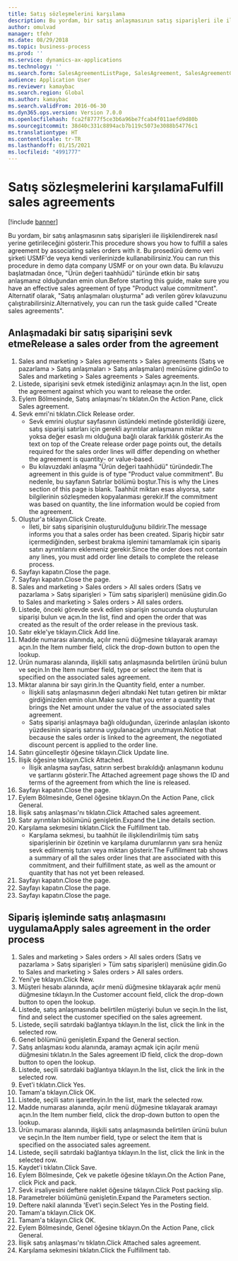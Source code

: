 ```yaml
---
title: Satış sözleşmelerini karşılama
description: Bu yordam, bir satış anlaşmasının satış siparişleri ile ilişkilendirerek nasıl yerine getirileceğini gösterir.
author: omulvad
manager: tfehr
ms.date: 08/29/2018
ms.topic: business-process
ms.prod: ''
ms.service: dynamics-ax-applications
ms.technology: ''
ms.search.form: SalesAgreementListPage, SalesAgreement, SalesAgreementGenerateReleaseOrder, SalesTableListPage, SalesTable, AgreementLine, SalesCreateOrder,  SalesEditLines, SalesAgreementHistory
audience: Application User
ms.reviewer: kamaybac
ms.search.region: Global
ms.author: kamaybac
ms.search.validFrom: 2016-06-30
ms.dyn365.ops.version: Version 7.0.0
ms.openlocfilehash: fca2f8777f5ce3b6a96be7fcab4f011aefd9d80b
ms.sourcegitcommit: 38d40c331c8894acb7b119c5073e3088b54776c1
ms.translationtype: HT
ms.contentlocale: tr-TR
ms.lasthandoff: 01/15/2021
ms.locfileid: "4991777"
---
```

# <a name="fulfill-sales-agreements"></a><span data-ttu-id="6ac6f-103">Satış sözleşmelerini karşılama</span><span class="sxs-lookup"><span data-stu-id="6ac6f-103">Fulfill sales agreements</span></span>

[!include [banner](../../includes/banner.md)]

<span data-ttu-id="6ac6f-104">Bu yordam, bir satış anlaşmasının satış siparişleri ile ilişkilendirerek nasıl yerine getirileceğini gösterir.</span><span class="sxs-lookup"><span data-stu-id="6ac6f-104">This procedure shows you how to fulfill a sales agreement by associating sales orders with it.</span></span> <span data-ttu-id="6ac6f-105">Bu prosedürü demo veri şirketi USMF'de veya kendi verilerinizde kullanabilirsiniz.</span><span class="sxs-lookup"><span data-stu-id="6ac6f-105">You can run this procedure in demo data company USMF or on your own data.</span></span> <span data-ttu-id="6ac6f-106">Bu kılavuzu başlatmadan önce, "Ürün değeri taahhüdü" türünde etkin bir satış anlaşmanız olduğundan emin olun.</span><span class="sxs-lookup"><span data-stu-id="6ac6f-106">Before starting this guide, make sure you have an effective sales agreement of type "Product value commitment".</span></span> <span data-ttu-id="6ac6f-107">Alternatif olarak, "Satış anlaşmaları oluşturma" adı verilen görev kılavuzunu çalıştırabilirsiniz.</span><span class="sxs-lookup"><span data-stu-id="6ac6f-107">Alternatively, you can run the task guide called "Create sales agreements".</span></span>  




## <a name="release-a-sales-order-from-the-agreement"></a><span data-ttu-id="6ac6f-108">Anlaşmadaki bir satış siparişini sevk etme</span><span class="sxs-lookup"><span data-stu-id="6ac6f-108">Release a sales order from the agreement</span></span>
1. <span data-ttu-id="6ac6f-109">Sales and marketing > Sales agreements > Sales agreements (Satış ve pazarlama > Satış anlaşmaları > Satış anlaşmaları) menüsüne gidin</span><span class="sxs-lookup"><span data-stu-id="6ac6f-109">Go to Sales and marketing > Sales agreements > Sales agreements.</span></span>
2. <span data-ttu-id="6ac6f-110">Listede, siparişini sevk etmek istediğiniz anlaşmayı açın.</span><span class="sxs-lookup"><span data-stu-id="6ac6f-110">In the list, open the agreement against which you want to release the order.</span></span>
3. <span data-ttu-id="6ac6f-111">Eylem Bölmesinde, Satış anlaşması'nı tıklatın.</span><span class="sxs-lookup"><span data-stu-id="6ac6f-111">On the Action Pane, click Sales agreement.</span></span>
4. <span data-ttu-id="6ac6f-112">Sevk emri'ni tıklatın.</span><span class="sxs-lookup"><span data-stu-id="6ac6f-112">Click Release order.</span></span>
    * <span data-ttu-id="6ac6f-113">Sevk emrini oluştur sayfasının üstündeki metinde gösterildiği üzere, satış siparişi satırları için gerekli ayrıntılar anlaşmanın miktar mı yoksa değer esaslı mı olduğuna bağlı olarak farklılık gösterir.</span><span class="sxs-lookup"><span data-stu-id="6ac6f-113">As the text on top of the  Create release order page points out, the details required for the sales order lines will differ depending on whether the agreement is quantity- or value-based.</span></span>  
    * <span data-ttu-id="6ac6f-114">Bu kılavuzdaki anlaşma "Ürün değeri taahhüdü" türündedir.</span><span class="sxs-lookup"><span data-stu-id="6ac6f-114">The agreement in this guide is of type "Product value commitment".</span></span> <span data-ttu-id="6ac6f-115">Bu nedenle, bu sayfanın Satırlar bölümü boştur.</span><span class="sxs-lookup"><span data-stu-id="6ac6f-115">This is why the Lines section of this page is blank.</span></span> <span data-ttu-id="6ac6f-116">Taahhüt miktarı esas alıyorsa, satır bilgilerinin sözleşmeden kopyalanması gerekir.</span><span class="sxs-lookup"><span data-stu-id="6ac6f-116">If the commitment was based on quantity, the line information would be copied from the agreement.</span></span>  
5. <span data-ttu-id="6ac6f-117">Oluştur'a tıklayın.</span><span class="sxs-lookup"><span data-stu-id="6ac6f-117">Click Create.</span></span>
    * <span data-ttu-id="6ac6f-118">İleti, bir satış siparişinin oluşturulduğunu bildirir.</span><span class="sxs-lookup"><span data-stu-id="6ac6f-118">The message informs you that a sales order has been created.</span></span> <span data-ttu-id="6ac6f-119">Sipariş hiçbir satır içermediğinden, serbest bırakma işlemini tamamlamak için sipariş satırı ayrıntılarını eklemeniz gerekir.</span><span class="sxs-lookup"><span data-stu-id="6ac6f-119">Since the order does not contain any lines, you must add order line details to complete the release process.</span></span>   
6. <span data-ttu-id="6ac6f-120">Sayfayı kapatın.</span><span class="sxs-lookup"><span data-stu-id="6ac6f-120">Close the page.</span></span>
7. <span data-ttu-id="6ac6f-121">Sayfayı kapatın.</span><span class="sxs-lookup"><span data-stu-id="6ac6f-121">Close the page.</span></span>
8. <span data-ttu-id="6ac6f-122">Sales and marketing > Sales orders > All sales orders (Satış ve pazarlama > Satış siparişleri > Tüm satış siparişleri) menüsüne gidin.</span><span class="sxs-lookup"><span data-stu-id="6ac6f-122">Go to Sales and marketing > Sales orders > All sales orders.</span></span>
9. <span data-ttu-id="6ac6f-123">Listede, önceki görevde sevk edilen siparişin sonucunda oluşturulan siparişi bulun ve açın.</span><span class="sxs-lookup"><span data-stu-id="6ac6f-123">In the list, find and open the order that was created as the result of the order release in the previous task.</span></span>
10. <span data-ttu-id="6ac6f-124">Satır ekle'ye tıklayın.</span><span class="sxs-lookup"><span data-stu-id="6ac6f-124">Click Add line.</span></span>
11. <span data-ttu-id="6ac6f-125">Madde numarası alanında, açılır menü düğmesine tıklayarak aramayı açın.</span><span class="sxs-lookup"><span data-stu-id="6ac6f-125">In the Item number field, click the drop-down button to open the lookup.</span></span>
12. <span data-ttu-id="6ac6f-126">Ürün numarası alanında, ilişkili satış anlaşmasında belirtilen ürünü bulun ve seçin.</span><span class="sxs-lookup"><span data-stu-id="6ac6f-126">In the Item number field, type or select the item that is specified on the associated sales agreement.</span></span>
13. <span data-ttu-id="6ac6f-127">Miktar alanına bir sayı girin.</span><span class="sxs-lookup"><span data-stu-id="6ac6f-127">In the Quantity field, enter a number.</span></span>
    * <span data-ttu-id="6ac6f-128">İlişkili satış anlaşmasının değeri altındaki Net tutarı getiren bir miktar girdiğinizden emin olun.</span><span class="sxs-lookup"><span data-stu-id="6ac6f-128">Make sure that you enter a quantity that brings the Net amount under the value of the associated sales agreement.</span></span>  
    * <span data-ttu-id="6ac6f-129">Satış siparişi anlaşmaya bağlı olduğundan, üzerinde anlaşılan iskonto yüzdesinin sipariş satırına uygulanacağını unutmayın.</span><span class="sxs-lookup"><span data-stu-id="6ac6f-129">Notice that because the sales order is linked to the agreement, the negotiated discount percent is applied to the order line.</span></span>  
14. <span data-ttu-id="6ac6f-130">Satırı güncelleştir öğesine tıklayın.</span><span class="sxs-lookup"><span data-stu-id="6ac6f-130">Click Update line.</span></span>
15. <span data-ttu-id="6ac6f-131">İlişik öğesine tıklayın.</span><span class="sxs-lookup"><span data-stu-id="6ac6f-131">Click Attached.</span></span>
    * <span data-ttu-id="6ac6f-132">İlişik anlaşma sayfası, satırın serbest bırakıldığı anlaşmanın kodunu ve şartlarını gösterir.</span><span class="sxs-lookup"><span data-stu-id="6ac6f-132">The Attached agreement page shows the ID and terms of the agreement from which the line is released.</span></span>  
16. <span data-ttu-id="6ac6f-133">Sayfayı kapatın.</span><span class="sxs-lookup"><span data-stu-id="6ac6f-133">Close the page.</span></span>
17. <span data-ttu-id="6ac6f-134">Eylem Bölmesinde, Genel öğesine tıklayın.</span><span class="sxs-lookup"><span data-stu-id="6ac6f-134">On the Action Pane, click General.</span></span>
18. <span data-ttu-id="6ac6f-135">İlişik satış anlaşması'nı tıklatın.</span><span class="sxs-lookup"><span data-stu-id="6ac6f-135">Click Attached sales agreement.</span></span>
19. <span data-ttu-id="6ac6f-136">Satır ayrıntıları bölümünü genişletin.</span><span class="sxs-lookup"><span data-stu-id="6ac6f-136">Expand the Line details section.</span></span>
20. <span data-ttu-id="6ac6f-137">Karşılama sekmesini tıklatın.</span><span class="sxs-lookup"><span data-stu-id="6ac6f-137">Click the Fulfillment tab.</span></span>
    * <span data-ttu-id="6ac6f-138">Karşılama sekmesi, bu taahhüt ile ilişkilendirilmiş tüm satış siparişlerinin bir özetinin ve karşılama durumlarının yanı sıra henüz sevk edilmemiş tutarı veya miktarı gösterir.</span><span class="sxs-lookup"><span data-stu-id="6ac6f-138">The Fulfillment tab shows a summary of all the sales order lines that are associated with this commitment, and their fulfillment state, as well as the amount or quantity that has not yet been released.</span></span>   
21. <span data-ttu-id="6ac6f-139">Sayfayı kapatın.</span><span class="sxs-lookup"><span data-stu-id="6ac6f-139">Close the page.</span></span>
22. <span data-ttu-id="6ac6f-140">Sayfayı kapatın.</span><span class="sxs-lookup"><span data-stu-id="6ac6f-140">Close the page.</span></span>
23. <span data-ttu-id="6ac6f-141">Sayfayı kapatın.</span><span class="sxs-lookup"><span data-stu-id="6ac6f-141">Close the page.</span></span>

## <a name="apply-sales-agreement-in-the-order-process"></a><span data-ttu-id="6ac6f-142">Sipariş işleminde satış anlaşmasını uygulama</span><span class="sxs-lookup"><span data-stu-id="6ac6f-142">Apply sales agreement in the order process</span></span>
1. <span data-ttu-id="6ac6f-143">Sales and marketing > Sales orders > All sales orders (Satış ve pazarlama > Satış siparişleri > Tüm satış siparişleri) menüsüne gidin.</span><span class="sxs-lookup"><span data-stu-id="6ac6f-143">Go to Sales and marketing > Sales orders > All sales orders.</span></span>
2. <span data-ttu-id="6ac6f-144">Yeni'ye tıklayın.</span><span class="sxs-lookup"><span data-stu-id="6ac6f-144">Click New.</span></span>
3. <span data-ttu-id="6ac6f-145">Müşteri hesabı alanında, açılır menü düğmesine tıklayarak açılır menü düğmesine tıklayın.</span><span class="sxs-lookup"><span data-stu-id="6ac6f-145">In the Customer account field, click the drop-down button to open the lookup.</span></span>
4. <span data-ttu-id="6ac6f-146">Listede, satış anlaşmasında belirtilen müşteriyi bulun ve seçin.</span><span class="sxs-lookup"><span data-stu-id="6ac6f-146">In the list, find and select the customer specified on the sales agreement.</span></span>
5. <span data-ttu-id="6ac6f-147">Listede, seçili satırdaki bağlantıya tıklayın.</span><span class="sxs-lookup"><span data-stu-id="6ac6f-147">In the list, click the link in the selected row.</span></span>
6. <span data-ttu-id="6ac6f-148">Genel bölümünü genişletin.</span><span class="sxs-lookup"><span data-stu-id="6ac6f-148">Expand the General section.</span></span>
7. <span data-ttu-id="6ac6f-149">Satış anlaşması kodu alanında, aramayı açmak için açılır menü düğmesini tıklatın.</span><span class="sxs-lookup"><span data-stu-id="6ac6f-149">In the Sales agreement ID field, click the drop-down button to open the lookup.</span></span>
8. <span data-ttu-id="6ac6f-150">Listede, seçili satırdaki bağlantıya tıklayın.</span><span class="sxs-lookup"><span data-stu-id="6ac6f-150">In the list, click the link in the selected row.</span></span>
9. <span data-ttu-id="6ac6f-151">Evet'i tıklatın.</span><span class="sxs-lookup"><span data-stu-id="6ac6f-151">Click Yes.</span></span>
10. <span data-ttu-id="6ac6f-152">Tamam'a tıklayın.</span><span class="sxs-lookup"><span data-stu-id="6ac6f-152">Click OK.</span></span>
11. <span data-ttu-id="6ac6f-153">Listede, seçili satırı işaretleyin.</span><span class="sxs-lookup"><span data-stu-id="6ac6f-153">In the list, mark the selected row.</span></span>
12. <span data-ttu-id="6ac6f-154">Madde numarası alanında, açılır menü düğmesine tıklayarak aramayı açın.</span><span class="sxs-lookup"><span data-stu-id="6ac6f-154">In the Item number field, click the drop-down button to open the lookup.</span></span>
13. <span data-ttu-id="6ac6f-155">Ürün numarası alanında, ilişkili satış anlaşmasında belirtilen ürünü bulun ve seçin.</span><span class="sxs-lookup"><span data-stu-id="6ac6f-155">In the Item number field, type or select the item that is specified on the associated sales agreement.</span></span>
14. <span data-ttu-id="6ac6f-156">Listede, seçili satırdaki bağlantıya tıklayın.</span><span class="sxs-lookup"><span data-stu-id="6ac6f-156">In the list, click the link in the selected row.</span></span>
15. <span data-ttu-id="6ac6f-157">Kaydet'i tıklatın.</span><span class="sxs-lookup"><span data-stu-id="6ac6f-157">Click Save.</span></span>
16. <span data-ttu-id="6ac6f-158">Eylem Bölmesinde, Çek ve paketle öğesine tıklayın.</span><span class="sxs-lookup"><span data-stu-id="6ac6f-158">On the Action Pane, click Pick and pack.</span></span>
17. <span data-ttu-id="6ac6f-159">Sevk irsaliyesini deftere naklet öğesine tıklayın.</span><span class="sxs-lookup"><span data-stu-id="6ac6f-159">Click Post packing slip.</span></span>
18. <span data-ttu-id="6ac6f-160">Parametreler bölümünü genişletin.</span><span class="sxs-lookup"><span data-stu-id="6ac6f-160">Expand the Parameters section.</span></span>
19. <span data-ttu-id="6ac6f-161">Deftere nakil alanında 'Evet'i seçin.</span><span class="sxs-lookup"><span data-stu-id="6ac6f-161">Select Yes in the Posting field.</span></span>
20. <span data-ttu-id="6ac6f-162">Tamam'a tıklayın.</span><span class="sxs-lookup"><span data-stu-id="6ac6f-162">Click OK.</span></span>
21. <span data-ttu-id="6ac6f-163">Tamam'a tıklayın.</span><span class="sxs-lookup"><span data-stu-id="6ac6f-163">Click OK.</span></span>
22. <span data-ttu-id="6ac6f-164">Eylem Bölmesinde, Genel öğesine tıklayın.</span><span class="sxs-lookup"><span data-stu-id="6ac6f-164">On the Action Pane, click General.</span></span>
23. <span data-ttu-id="6ac6f-165">İlişik satış anlaşması'nı tıklatın.</span><span class="sxs-lookup"><span data-stu-id="6ac6f-165">Click Attached sales agreement.</span></span>
24. <span data-ttu-id="6ac6f-166">Karşılama sekmesini tıklatın.</span><span class="sxs-lookup"><span data-stu-id="6ac6f-166">Click the Fulfillment tab.</span></span>

